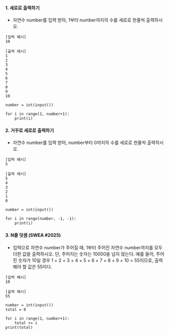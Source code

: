 #### 1. 세로로 출력하기

- 자연수 number를 입력 받아, 1부터 number까지의 수를 세로로 한줄씩 출력하시오.

```
[입력 예시]
10

[출력 에시]
1
2
3
4
5
6
7
8
9
10
```

```
number = int(input())

for i in range(1, number+1):
    print(i)
```



#### 2. 거꾸로 세로로 출력하기

- 자연수 number를 입력 받아, number부터 0까지의 수를 세로로 한줄씩 출력하시오.

```
[입력 예시]
5

[출력 에시]
5
4
3
2
1
0
```

```
number = int(input())

for i in range(number, -1, -1):
    print(i)
```



#### 3. N줄 덧셈 (SWEA #2025)

- 입력으로 자연수 number가 주어질 때, 1부터 주어진 자연수 number까지를 모두 더한 값을 출력하시오. 단, 주어지는 숫자는 10000을 넘지 않는다. 예를 들어, 주어진 숫자가 10일 경우 1 + 2 + 3 + 4 + 5 + 6 + 7 + 8 + 9 + 10 = 55이므로, 출력해야 할 값은 55이다.

```
[입력 예시]
10

[출력 예시]
55
```

```
number = int(input())
total = 0

for i in range(1, number+1):
    total += i
print(total)
```

